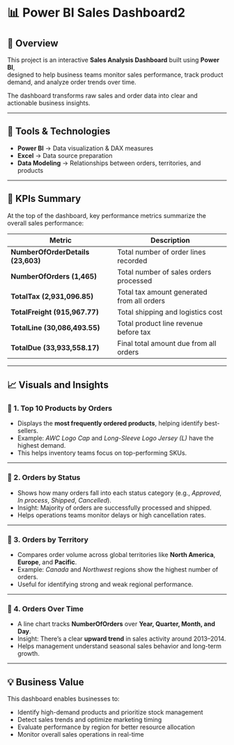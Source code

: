 # 📊 Power BI Sales Dashboard2

## 🧭 Overview
This project is an interactive **Sales Analysis Dashboard** built using **Power BI**,  
designed to help business teams monitor sales performance, track product demand, and analyze order trends over time.

The dashboard transforms raw sales and order data into clear and actionable business insights.

---

## 🧰 Tools & Technologies
- **Power BI** → Data visualization & DAX measures  
- **Excel** → Data source preparation  
- **Data Modeling** → Relationships between orders, territories, and products  

---

## 🧩 KPIs Summary
At the top of the dashboard, key performance metrics summarize the overall sales performance:

| Metric | Description |
|---------|-------------|
| **NumberOfOrderDetails (23,603)** | Total number of order lines recorded |
| **NumberOfOrders (1,465)** | Total number of sales orders processed |
| **TotalTax (2,931,096.85)** | Total tax amount generated from all orders |
| **TotalFreight (915,967.77)** | Total shipping and logistics cost |
| **TotalLine (30,086,493.55)** | Total product line revenue before tax |
| **TotalDue (33,933,558.17)** | Final total amount due from all orders |

---

## 📈 Visuals and Insights

### 🔹 1. Top 10 Products by Orders
- Displays the **most frequently ordered products**, helping identify best-sellers.
- Example: *AWC Logo Cap* and *Long-Sleeve Logo Jersey (L)* have the highest demand.
- This helps inventory teams focus on top-performing SKUs.

---

### 🔹 2. Orders by Status
- Shows how many orders fall into each status category (e.g., *Approved*, *In process*, *Shipped*, *Cancelled*).
- Insight: Majority of orders are successfully processed and shipped.
- Helps operations teams monitor delays or high cancellation rates.

---

### 🔹 3. Orders by Territory
- Compares order volume across global territories like **North America**, **Europe**, and **Pacific**.
- Example: *Canada* and *Northwest* regions show the highest number of orders.
- Useful for identifying strong and weak regional performance.

---

### 🔹 4. Orders Over Time
- A line chart tracks **NumberOfOrders** over **Year, Quarter, Month, and Day**.
- Insight: There’s a clear **upward trend** in sales activity around 2013–2014.
- Helps management understand seasonal sales behavior and long-term growth.


---

## 💡 Business Value
This dashboard enables businesses to:
- Identify high-demand products and prioritize stock management  
- Detect sales trends and optimize marketing timing  
- Evaluate performance by region for better resource allocation  
- Monitor overall sales operations in real-time  

